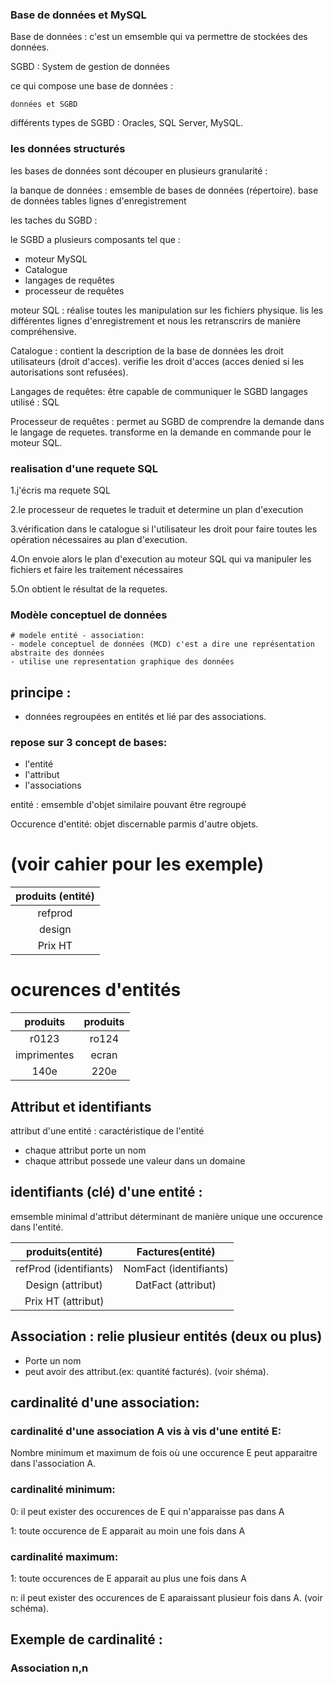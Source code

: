 ### Base de données et MySQL

Base de données : c'est un emsemble qui va permettre de stockées des données.

SGBD : System de gestion de données

ce qui compose une base de données :
```
données et SGBD
```
différents types de SGBD : Oracles, SQL Server, MySQL.

### les données structurés

les bases de données sont découper en plusieurs granularité :

la banque de données : emsemble de bases de données (répertoire).
    base de données
            tables
                lignes d'enregistrement


les taches du SGBD :

le SGBD a plusieurs composants tel que :
- moteur MySQL
- Catalogue
- langages de requêtes
- processeur de requêtes

moteur SQL : réalise toutes les manipulation sur les fichiers physique.
lis les différentes lignes d'enregistrement et nous les retranscrirs de manière compréhensive.

Catalogue : contient la description de la base de données
            les droit utilisateurs (droit d'acces).
            verifie les droit d'acces
            (acces denied si les autorisations sont refusées).

Langages de requêtes: être capable de communiquer le SGBD
                      langages utilisé : SQL

Processeur de requêtes : permet au SGBD  de comprendre la demande dans le langage de requetes.
transforme en la demande en commande pour le moteur SQL.

### realisation d'une requete SQL

1.j'écris ma requete SQL

2.le processeur de requetes le traduit et determine un plan d'execution

3.vérification dans le catalogue si l'utilisateur les droit pour faire toutes les opération nécessaires au plan d'execution.

4.On envoie alors le plan d'execution au moteur SQL qui va manipuler les fichiers et faire les traitement nécessaires

5.On obtient le résultat de la requetes.

### Modèle conceptuel de données
    # modele entité - association:
    - modele conceptuel de données (MCD) c'est a dire une représentation abstraite des données
    - utilise une representation graphique des données

## principe :
- données regroupées en entités et lié par des associations.
### repose sur 3 concept de bases:
- l'entité
- l'attribut
- l'associations

entité : emsemble d'objet similaire pouvant être regroupé

Occurence d'entité: objet discernable parmis d'autre objets.
# (voir cahier pour les exemple)

| produits (entité)|  
|:-------:|
| refprod |
| design  |
| Prix HT |

# ocurences d'entités

| produits      |  produits      |
|:-------------:| :-------------:|
| r0123         | ro124          |
| imprimentes   | ecran          |
| 140e          | 220e           |

## Attribut et identifiants

attribut d'une entité : caractéristique de l'entité
- chaque attribut porte un nom
- chaque attribut possede une valeur dans un domaine

## identifiants (clé) d'une entité :
emsemble minimal d'attribut déterminant de manière unique une occurence dans l'entité.  

| produits(entité)       | Factures(entité)       |
|:---------------------: |:----------------------:|
| refProd (identifiants) | NomFact (identifiants) |
| Design (attribut)      | DatFact (attribut)     |
| Prix HT (attribut)     

## Association : relie plusieur entités (deux ou plus)
- Porte un nom
- peut avoir des attribut.(ex: quantité facturés).
(voir shéma).

## cardinalité d'une association:

### cardinalité d'une association A vis à vis d'une entité E:

Nombre minimum et maximum de fois où une occurence E peut apparaitre dans l'association A.

### cardinalité minimum:
0: il peut exister des occurences de E qui n'apparaisse pas dans A

1: toute occurence de E apparait au moin une fois dans A

### cardinalité maximum:

1: toute occurences de E apparait au plus une fois dans A

n: il peut exister des occurences de E aparaissant plusieur fois dans A.
(voir schéma).

## Exemple de cardinalité :

### Association n,n
